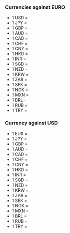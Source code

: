 ### Currencies against EURO

* 1 USD = <Topic topic="finance/stock-exchange/currency/USD/EUR" decimals="3" topicLink="true" unit="EUR"/>
* 1 JPY = <Topic topic="finance/stock-exchange/currency/JPY/EUR" decimals="3" topicLink="true" unit="EUR"/>
* 1 GBP = <Topic topic="finance/stock-exchange/currency/GBP/EUR" decimals="3" topicLink="true" unit="EUR"/>
* 1 AUD = <Topic topic="finance/stock-exchange/currency/AUD/EUR" decimals="3" topicLink="true" unit="EUR"/>
* 1 CAD = <Topic topic="finance/stock-exchange/currency/CAD/EUR" decimals="3" topicLink="true" unit="EUR"/>
* 1 CHF = <Topic topic="finance/stock-exchange/currency/CHF/EUR" decimals="3" topicLink="true" unit="EUR"/>
* 1 CNY = <Topic topic="finance/stock-exchange/currency/CNY/EUR" decimals="3" topicLink="true" unit="EUR"/>
* 1 HKD = <Topic topic="finance/stock-exchange/currency/HKD/EUR" decimals="3" topicLink="true" unit="EUR"/>
* 1 INR = <Topic topic="finance/stock-exchange/currency/INR/EUR" decimals="3" topicLink="true" unit="EUR"/>
* 1 SGD = <Topic topic="finance/stock-exchange/currency/SGD/EUR" decimals="3" topicLink="true" unit="EUR"/>
* 1 NZD = <Topic topic="finance/stock-exchange/currency/NZD/EUR" decimals="3" topicLink="true" unit="EUR"/>
* 1 KRW = <Topic topic="finance/stock-exchange/currency/KRW/EUR" decimals="3" topicLink="true" unit="EUR"/>
* 1 ZAR = <Topic topic="finance/stock-exchange/currency/ZAR/EUR" decimals="3" topicLink="true" unit="EUR"/>
* 1 SEK = <Topic topic="finance/stock-exchange/currency/SEK/EUR" decimals="3" topicLink="true" unit="EUR"/>
* 1 NOK = <Topic topic="finance/stock-exchange/currency/NOK/EUR" decimals="3" topicLink="true" unit="EUR"/>
* 1 MXN = <Topic topic="finance/stock-exchange/currency/MXN/EUR" decimals="3" topicLink="true" unit="EUR"/>
* 1 BRL = <Topic topic="finance/stock-exchange/currency/BRL/EUR" decimals="3" topicLink="true" unit="EUR"/>
* 1 RUB = <Topic topic="finance/stock-exchange/currency/RUB/EUR" decimals="3" topicLink="true" unit="EUR"/>
* 1 TRY = <Topic topic="finance/stock-exchange/currency/TRY/EUR" decimals="3" topicLink="true" unit="EUR"/>

### Currency against USD

* 1 EUR = <Topic topic="finance/stock-exchange/currency/EUR/USD" decimals="3" topicLink="true" unit="USD"/>
* 1 JPY = <Topic topic="finance/stock-exchange/currency/JPY/USD" decimals="3" topicLink="true" unit="USD"/>
* 1 GBP = <Topic topic="finance/stock-exchange/currency/GBP/USD" decimals="3" topicLink="true" unit="USD"/>
* 1 AUD = <Topic topic="finance/stock-exchange/currency/AUD/USD" decimals="3" topicLink="true" unit="USD"/>
* 1 CAD = <Topic topic="finance/stock-exchange/currency/CAD/USD" decimals="3" topicLink="true" unit="USD"/>
* 1 CHF = <Topic topic="finance/stock-exchange/currency/CHF/USD" decimals="3" topicLink="true" unit="USD"/>
* 1 CNY = <Topic topic="finance/stock-exchange/currency/CNY/USD" decimals="3" topicLink="true" unit="USD"/>
* 1 HKD = <Topic topic="finance/stock-exchange/currency/HKD/USD" decimals="3" topicLink="true" unit="USD"/>
* 1 INR = <Topic topic="finance/stock-exchange/currency/INR/USD" decimals="3" topicLink="true" unit="USD"/>
* 1 SGD = <Topic topic="finance/stock-exchange/currency/SGD/USD" decimals="3" topicLink="true" unit="USD"/>
* 1 NZD = <Topic topic="finance/stock-exchange/currency/NZD/USD" decimals="3" topicLink="true" unit="USD"/>
* 1 KRW = <Topic topic="finance/stock-exchange/currency/KRW/USD" decimals="3" topicLink="true" unit="USD"/>
* 1 ZAR = <Topic topic="finance/stock-exchange/currency/ZAR/USD" decimals="3" topicLink="true" unit="USD"/>
* 1 SEK = <Topic topic="finance/stock-exchange/currency/SEK/USD" decimals="3" topicLink="true" unit="USD"/>
* 1 NOK = <Topic topic="finance/stock-exchange/currency/NOK/USD" decimals="3" topicLink="true" unit="USD"/>
* 1 MXN = <Topic topic="finance/stock-exchange/currency/MXN/USD" decimals="3" topicLink="true" unit="USD"/>
* 1 BRL = <Topic topic="finance/stock-exchange/currency/BRL/USD" decimals="3" topicLink="true" unit="USD"/>
* 1 RUB = <Topic topic="finance/stock-exchange/currency/RUB/USD" decimals="3" topicLink="true" unit="USD"/>
* 1 TRY = <Topic topic="finance/stock-exchange/currency/TRY/USD" decimals="3" topicLink="true" unit="USD"/>
